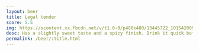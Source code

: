```yaml
---
layout: beer
title: Legal tender
score: 5.5
img: https://scontent.xx.fbcdn.net/v/t1.0-0/p480x480/13445722_10154200939418745_7912390867396221069_n.jpg?oh=94630656d0f4aa1f3aec10f26e1ac702&oe=58C86BDD
desc: Has a slightly sweet taste and a spicy finish. Drink it quick before it gets warm
permalink: /beer/:title.html
---
```

